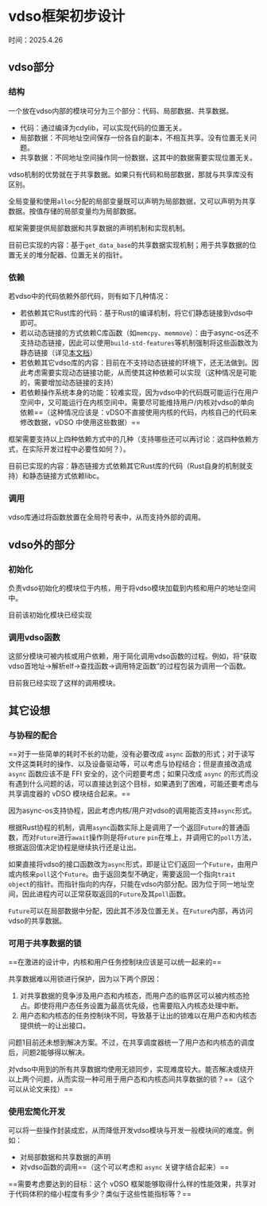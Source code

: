 # vdso框架初步设计

时间：2025.4.26

## vdso部分

### 结构

一个放在vdso内部的模块可分为三个部分：代码、局部数据、共享数据。

- 代码：通过编译为cdylib，可以实现代码的位置无关。
- 局部数据：不同地址空间保存一份各自的副本，不相互共享。没有位置无关问题。
- 共享数据：不同地址空间操作同一份数据，这其中的数据需要实现位置无关。

vdso机制的优势就在于共享数据。如果只有代码和局部数据，那就与共享库没有区别。

全局变量和使用`alloc`分配的局部变量既可以声明为局部数据，又可以声明为共享数据。按值存储的局部变量均为局部数据。

框架需要提供局部数据和共享数据的声明机制和实现机制。

目前已实现的内容：基于`get_data_base`的共享数据实现机制；用于共享数据的位置无关的堆分配器、位置无关的指针。

### 依赖

若vdso中的代码依赖外部代码，则有如下几种情况：

- 若依赖其它Rust库的代码：基于Rust的编译机制，将它们静态链接到vdso中即可。
- 若以动态链接的方式依赖C库函数（如`memcpy`、`memmove`）：由于async-os还不支持动态链接，因此可以使用`build-std-features`等机制强制将这些函数改为静态链接（详见[本文档](https://gitee.com/LC_rosy/weekly-progress/blob/master/25.2.17~25.2.26/vdso%E5%85%B1%E4%BA%AB%E8%B0%83%E5%BA%A6%E5%99%A8debug%E6%97%A5%E5%BF%97.md#%E5%85%B3%E4%BA%8E%E6%9C%AA%E5%AE%9A%E4%B9%89%E7%AC%A6%E5%8F%B7%E7%9A%84bug)）
- 若依赖其它vdso库的内容：目前在不支持动态链接的环境下，还无法做到。因此考虑需要实现动态链接功能，从而使其这种依赖可以实现（这种情况是可能的，需要增加动态链接的支持）
- 若依赖操作系统本身的功能：较难实现，因为vdso中的代码既可能运行在用户空间中，又可能运行在内核空间中。需要尽可能维持用户/内核对vdso的单向依赖==（这种情况应该是：vDSO不直接使用内核的代码，内核自己的代码来修改数据，vDSO 中使用这些数据）==

框架需要支持以上四种依赖方式中的几种（支持哪些还可以再讨论：这四种依赖方式，在实际开发过程中必要性如何？）。

目前已实现的内容：静态链接方式依赖其它Rust库的代码（Rust自身的机制就支持）和静态链接方式依赖libc。

### 调用

vdso库通过将函数放置在全局符号表中，从而支持外部的调用。

## vdso外的部分

### 初始化

负责vdso初始化的模块位于内核，用于将vdso模块加载到内核和用户的地址空间中。

目前该初始化模块已经实现

### 调用vdso函数

这部分模块可被内核或用户依赖，用于简化调用vdso函数的过程。例如，将“获取vdso首地址->解析elf->查找函数->调用特定函数”的过程包装为调用一个函数。

目前我已经实现了这样的调用模块。

## 其它设想

### 与协程的配合

==对于一些简单的耗时不长的功能，没有必要改成 `async` 函数的形式；对于读写文件这类耗时的操作、以及设备驱动等，可以考虑与协程结合；但是直接改造成 `async` 函数应该不是 FFI 安全的，这个问题要考虑；如果只改成 `async` 的形式而没有遇到什么问题的话，可以直接达到这个目标，如果遇到了困难，可能还要考虑与共享调度器的 vDSO 模块结合起来。==

因为async-os支持协程，因此考虑内核/用户对vdso的调用能否支持`async`形式。

根据Rust协程的机制，调用`async`函数实际上是调用了一个返回`Future`的普通函数，而对`Future`进行`await`操作则是将`Future` `pin`在堆上，并调用它的`poll`方法，根据返回值决定协程是继续执行还是让出。

如果直接将vdso的接口函数改为`async`形式，即是让它们返回一个`Future`，由用户或内核来`poll`这个`Future`。由于返回类型不确定，需要返回一个指向`trait object`的指针。而指针指向的内存，只能在vdso内部分配。因为位于同一地址空间，因此进程内可以正常获取返回的`Future`及其`poll`函数。

`Future`可以在局部数据中分配，因此其不涉及位置无关。在`Future`内部，再访问vdso的共享数据。

### 可用于共享数据的锁

==在激进的设计中，内核和用户任务控制块应该是可以统一起来的==

共享数据难以用锁进行保护，因为以下两个原因：

1. 对共享数据的竞争涉及用户态和内核态，而用户态的临界区可以被内核态抢占。即使将用户态任务设置为最高优先级，也需要陷入内核态处理中断。
2. 用户态和内核态的任务控制块不同，导致基于让出的锁难以在用户态和内核态提供统一的让出接口。

问题1目前还未想到解决方案。不过，在共享调度器统一了用户态和内核态的调度后，问题2能够得以解决。

对vdso中用到的所有共享数据均使用无锁同步，实现难度较大。能否解决或绕开以上两个问题，从而实现一种可用于用户态和内核态间共享数据的锁？==（这个可以从论文来找）==

### 使用宏简化开发

可以将一些操作封装成宏，从而降低开发vdso模块与开发一般模块间的难度。例如：

- 对局部数据和共享数据的声明
- 对vdso函数的调用==（这个可以考虑和 `async` 关键字结合起来）==



==需要考虑要达到的目标：这个 vDSO 框架能够取得什么样的性能效果，共享对于代码体积的缩小程度有多少？类似于这些性能指标等？==

